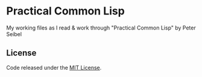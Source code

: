 # Practical Common Lisp

My working files as I read & work through "Practical Common Lisp" by Peter Seibel

## License

Code released under the [MIT License](https://github.com/bstruthers/practical-common-lisp/blob/main/LICENSE).
